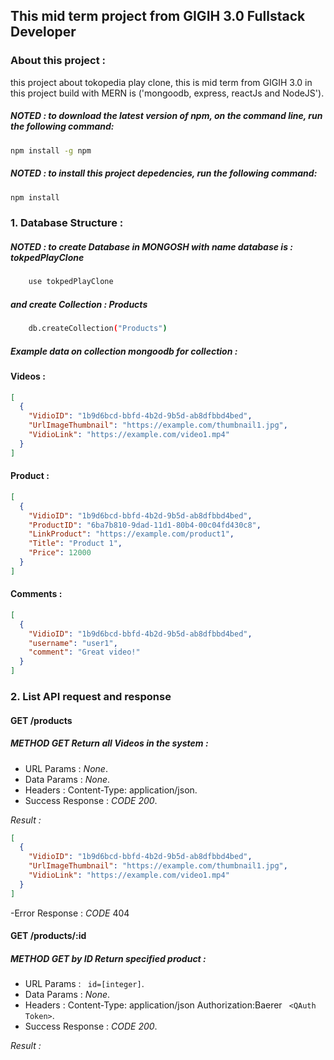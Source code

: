 ## This mid term project from GIGIH 3.0 Fullstack Developer

### About this project :

this project about tokopedia play clone, this is mid term from GIGIH 3.0
in this project build with MERN is
('mongoodb, express, reactJs and NodeJS').

##### _NOTED_ : to download the latest version of npm, on the command line, run the following command:

```bash
npm install -g npm
```

##### _NOTED_ : to install this project depedencies, run the following command:

```bash
npm install
```

### 1. Database Structure :

##### _NOTED_ : to create **Database** in MONGOSH with name database is : tokpedPlayClone

```bash
    use tokpedPlayClone
```

##### and create **Collection** : Products

```bash
    db.createCollection("Products")
```

##### Example data on collection mongoodb for collection :

#### Videos :

```json
[
  {
    "VidioID": "1b9d6bcd-bbfd-4b2d-9b5d-ab8dfbbd4bed",
    "UrlImageThumbnail": "https://example.com/thumbnail1.jpg",
    "VidioLink": "https://example.com/video1.mp4"
  }
]
```

#### Product :

```json
[
  {
    "VidioID": "1b9d6bcd-bbfd-4b2d-9b5d-ab8dfbbd4bed",
    "ProductID": "6ba7b810-9dad-11d1-80b4-00c04fd430c8",
    "LinkProduct": "https://example.com/product1",
    "Title": "Product 1",
    "Price": 12000
  }
]
```

#### Comments :

```json
[
  {
    "VidioID": "1b9d6bcd-bbfd-4b2d-9b5d-ab8dfbbd4bed",
    "username": "user1",
    "comment": "Great video!"
  }
]
```

### 2. List API request and response

#### GET /products

##### _METHOD GET_ Return all Videos in the system :

- URL Params : _None_.
- Data Params : _None_.
- Headers : Content-Type: application/json.
- Success Response :
  _CODE 200_.

_Result :_

```json
[
  {
    "VidioID": "1b9d6bcd-bbfd-4b2d-9b5d-ab8dfbbd4bed",
    "UrlImageThumbnail": "https://example.com/thumbnail1.jpg",
    "VidioLink": "https://example.com/video1.mp4"
  }
]
```

-Error Response :
_CODE_ 404

#### GET /products/:id

##### _METHOD GET by ID_ Return specified product :

- URL Params : `
id=[integer]`.
- Data Params : _None_.
- Headers :
  Content-Type: application/json
  Authorization:Baerer `
<QAuth Token>`.
- Success Response :
  _CODE 200_.

_Result :_
